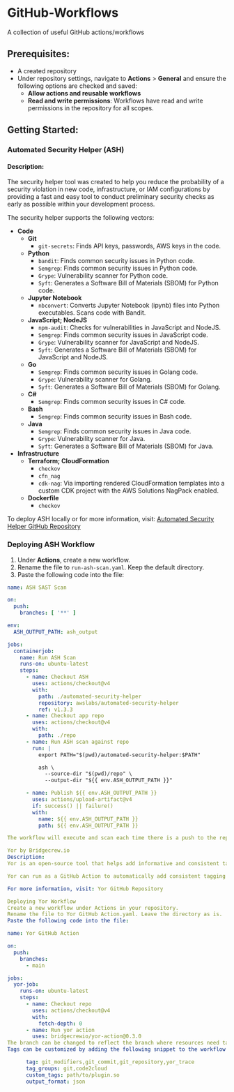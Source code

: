 # GitHub-Workflows
A collection of useful GitHub actions/workflows

## Prerequisites:
- A created repository
- Under repository settings, navigate to **Actions** > **General** and ensure the following options are checked and saved:
  - **Allow actions and reusable workflows**
  - **Read and write permissions**: Workflows have read and write permissions in the repository for all scopes.

## Getting Started:

### Automated Security Helper (ASH)

#### Description:
The security helper tool was created to help you reduce the probability of a security violation in new code, infrastructure, or IAM configurations by providing a fast and easy tool to conduct preliminary security checks as early as possible within your development process.

The security helper supports the following vectors:

- **Code**
  - **Git**
    - `git-secrets`: Finds API keys, passwords, AWS keys in the code.
  - **Python**
    - `bandit`: Finds common security issues in Python code.
    - `Semgrep`: Finds common security issues in Python code.
    - `Grype`: Vulnerability scanner for Python code.
    - `Syft`: Generates a Software Bill of Materials (SBOM) for Python code.
  - **Jupyter Notebook**
    - `nbconvert`: Converts Jupyter Notebook (ipynb) files into Python executables. Scans code with Bandit.
  - **JavaScript; NodeJS**
    - `npm-audit`: Checks for vulnerabilities in JavaScript and NodeJS.
    - `Semgrep`: Finds common security issues in JavaScript code.
    - `Grype`: Vulnerability scanner for JavaScript and NodeJS.
    - `Syft`: Generates a Software Bill of Materials (SBOM) for JavaScript and NodeJS.
  - **Go**
    - `Semgrep`: Finds common security issues in Golang code.
    - `Grype`: Vulnerability scanner for Golang.
    - `Syft`: Generates a Software Bill of Materials (SBOM) for Golang.
  - **C#**
    - `Semgrep`: Finds common security issues in C# code.
  - **Bash**
    - `Semgrep`: Finds common security issues in Bash code.
  - **Java**
    - `Semgrep`: Finds common security issues in Java code.
    - `Grype`: Vulnerability scanner for Java.
    - `Syft`: Generates a Software Bill of Materials (SBOM) for Java.
- **Infrastructure**
  - **Terraform; CloudFormation**
    - `checkov`
    - `cfn_nag`
    - `cdk-nag`: Via importing rendered CloudFormation templates into a custom CDK project with the AWS Solutions NagPack enabled.
  - **Dockerfile**
    - `checkov`

To deploy ASH locally or for more information, visit:
[Automated Security Helper GitHub Repository](https://github.com/awslabs/automated-security-helper)

### Deploying ASH Workflow
1. Under **Actions**, create a new workflow.
2. Rename the file to `run-ash-scan.yaml`. Keep the default directory.
3. Paste the following code into the file:

```yaml
name: ASH SAST Scan

on:
  push:
    branches: [ '**' ]

env:
  ASH_OUTPUT_PATH: ash_output

jobs:
  containerjob:
    name: Run ASH Scan
    runs-on: ubuntu-latest
    steps:
      - name: Checkout ASH
        uses: actions/checkout@v4
        with:
          path: ./automated-security-helper
          repository: awslabs/automated-security-helper
          ref: v1.3.3
      - name: Checkout app repo
        uses: actions/checkout@v4
        with:
          path: ./repo
      - name: Run ASH scan against repo
        run: |
          export PATH="$(pwd)/automated-security-helper:$PATH"

          ash \
            --source-dir "$(pwd)/repo" \
            --output-dir "${{ env.ASH_OUTPUT_PATH }}"

      - name: Publish ${{ env.ASH_OUTPUT_PATH }}
        uses: actions/upload-artifact@v4
        if: success() || failure()
        with:
          name: ${{ env.ASH_OUTPUT_PATH }}
          path: ${{ env.ASH_OUTPUT_PATH }}

The workflow will execute and scan each time there is a push to the repository.

Yor by Bridgecrew.io
Description:
Yor is an open-source tool that helps add informative and consistent tags across Infrastructure as Code (IaC) frameworks. Yor currently supports Terraform, CloudFormation, and Serverless Frameworks.

Yor can run as a GitHub Action to automatically add consistent tagging logic to your IaC. It can also be used as a pre-commit hook or a standalone CLI.

For more information, visit: Yor GitHub Repository

Deploying Yor Workflow
Create a new workflow under Actions in your repository.
Rename the file to Yor GitHub Action.yaml. Leave the directory as is.
Paste the following code into the file:

name: Yor GitHub Action

on:
  push:
    branches:
      - main

jobs:
  yor-job:
    runs-on: ubuntu-latest
    steps:
      - name: Checkout repo
        uses: actions/checkout@v4
        with:
          fetch-depth: 0
      - name: Run yor action
        uses: bridgecrewio/yor-action@0.3.0
The branch can be changed to reflect the branch where resources need tagging.
Tags can be customized by adding the following snippet to the workflow file (GitHub tagging used as an example):

      tag: git_modifiers,git_commit,git_repository,yor_trace
      tag_groups: git,code2cloud
      custom_tags: path/to/plugin.so
      output_format: json
